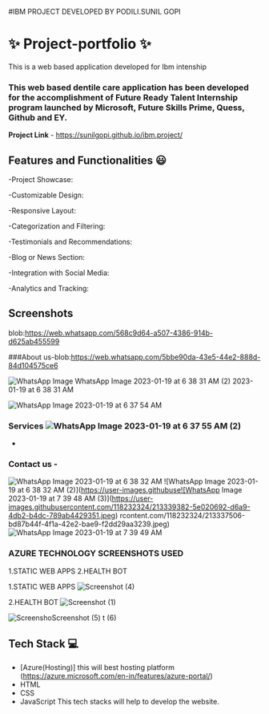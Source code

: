 #IBM PROJECT DEVELOPED BY PODILI.SUNIL GOPI
# ✨  Project-portfolio ✨

This is a web based application developed for Ibm intenship

### This web based dentile care application has been developed for the accomplishment of Future Ready Talent Internship program launched by Microsoft, Future Skills Prime, Quess, Github and EY.

**Project Link** - https://sunilgopi.github.io/ibm.project/


## Features and Functionalities 😃

-Project Showcase:

-Customizable Design:   

-Responsive Layout: 

-Categorization and Filtering: 

-Testimonials and Recommendations: 

-Blog or News Section: 

-Integration with Social Media:

-Analytics and Tracking: 
## Screenshots



blob:https://web.whatsapp.com/568c9d64-a507-4386-914b-d625ab455599

   

###About us-blob:https://web.whatsapp.com/5bbe90da-43e5-44e2-888d-84d104575ce6

![WhatsApp Image ![WhatsApp Image 2023-01-19 at 6 38 31 AM (2)](https://user-images.githubusercontent.com/118232324/213337553-cde48892-fa36-477e-b9c9-5a331e954c74.jpeg)
2023-01-19 at 6 38 31 AM](https://user-images.githubusercontent.com/118232324/213337240-78d4ee1f-8b62-4fed-b227-13d6cdc89c5e.jpeg)

![WhatsApp Image 2023-01-19 at 6 37 54 AM](https://user-images.githubusercontent.com/118232324/213336750-0b0cb5b8-2bd5-4e6e-aea2-7e9d4491172f.jpeg)

### Services  ![WhatsApp Image 2023-01-19 at 6 37 55 AM (2)](https://user-images.githubusercontent.com/118232324/213337162-3305fc10-a37b-4322-bf2d-c1c9a47c2ee5.jpeg)
-

### Contact us -
![WhatsApp Image 2023-01-19 at 6 38 32 AM](https://user-images.githubusercontent.com/118232324/213337406-9af7300a-f1d1-487e-86ef-b770eea5fc48.jpeg)
![WhatsApp Image 2023-01-19 at 6 38 32 AM (2)](https://user-images.githubuse![WhatsApp Image 2023-01-19 at 7 39 48 AM (3)](https://user-images.githubusercontent.com/118232324/213339382-5e020692-d6a9-4db2-b4dc-789ab4429351.jpeg)
rcontent.com/118232324/213337506-bd87b44f-4f1a-42e2-bae9-f2dd29aa3239.jpeg)
![WhatsApp Image 2023-01-19 at 7 39 49 AM](https://user-images.githubusercontent.com/118232324/213339426-cda1010e-ddc8-4004-826f-e11ade93b068.jpeg)




### AZURE TECHNOLOGY SCREENSHOTS USED
1.STATIC WEB APPS
2.HEALTH BOT

1.STATIC WEB APPS
![Screenshot (4)](https://user-images.githubusercontent.com/118232324/213339926-298d4536-d6bb-4d28-a3a5-28171a961cc4.png)


2.HEALTH BOT
![Screenshot (1)](https://user-images.githubusercontent.com/118232324/213418547-76b6be00-0af4-4c7d-9f76-78123a702dca.png)


![Screensho![Screenshot (5)](https://user-images.githubusercontent.com/118232324/213338004-ccdd8069-dfa4-491c-8c9f-7ba8e6dfdb9f.png)
t (6)](https://user-images.githubusercontent.com/118232324/213337915-3da4cffb-4abd-4b75-9928-7d7c02535ce6.png)


## Tech Stack 💻

- [Azure(Hosting)]   this will best hosting platform (https://azure.microsoft.com/en-in/features/azure-portal/)
- HTML
- CSS
- JavaScript
This tech stacks will help to develop the website.
